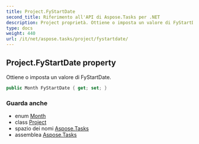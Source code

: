 ```yaml
---
title: Project.FyStartDate
second_title: Riferimento all'API di Aspose.Tasks per .NET
description: Project proprietà. Ottiene o imposta un valore di FyStartDate.
type: docs
weight: 440
url: /it/net/aspose.tasks/project/fystartdate/
---
```

## Project.FyStartDate property

Ottiene o imposta un valore di FyStartDate.

```csharp
public Month FyStartDate { get; set; }
```

### Guarda anche

* enum [Month](../../month/)
* class [Project](../)
* spazio dei nomi [Aspose.Tasks](../../project/)
* assemblea [Aspose.Tasks](../../../)



